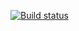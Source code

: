 [![Build status](https://ci.appveyor.com/api/projects/status/lstxq1y2ehcj9ui5?svg=true)](https://ci.appveyor.com/project/Dimonstratos/postmanecho3)
